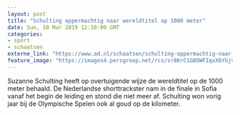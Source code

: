 ```yaml
---
layout: post
title: "Schulting oppermachtig naar wereldtitel op 1000 meter"
date: Sun, 10 Mar 2019 12:10:00 GMT
categories: 
- sport 
- schaatsen 
externe_link: "https://www.ad.nl/schaatsen/schulting-oppermachtig-naar-wereldtitel-op-1000-meter~ac82a65a/"
feature_image: "https://images4.persgroep.net/rcs/sr8KrC1GB5WFIqxX6YGjvaUL1hU/diocontent/143123075/_fitwidth/400/?appId=21791a8992982cd8da851550a453bd7f&quality=0.7"
---
```


Suzanne Schulting heeft op overtuigende wijze de wereldtitel op de 1000 meter behaald. De Nederlandse shorttrackster nam in de finale in Sofia vanaf het begin de leiding en stond die niet meer af. Schulting won vorig jaar bij de Olympische Spelen ook al goud op de kilometer.
